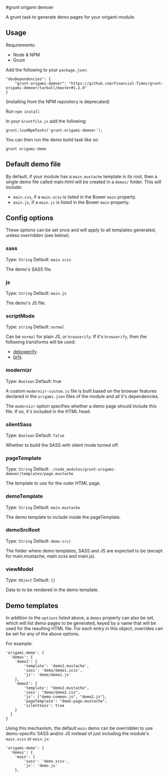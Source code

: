 #grunt origami demoer

A grunt task to generate demo pages for your origami module.

## Usage

Requirements:

* Node & NPM
* Grunt

Add the following to your `package.json`:

    "devDependencies": {
        "grunt-origami-demoer": "https://github.com/Financial-Times/grunt-origami-demoer/tarball/master#1.2.0"
    }
    
(installing from the NPM repository is deprecated)

Run `npm install`

In your `Gruntfile.js` add the following:

    grunt.loadNpmTasks('grunt-origami-demoer');

You can then run the demo build task like so:

    grunt origami-demo

## Default demo file

By default, if your module has a `main.mustache` template in its root, then a single demo file called main.html will be created in a `demos/` folder. This will include:

* `main.css`, if a `main.scss` is listed in the Bower `main` property.
* `main.js`, if a `main.js` is listed in the Bower `main` property.


## Config options

These options can be set once and will apply to all templates generated, unless overridden (see below).

### sass

Type: `String`
Default: `main.scss`

The demo's SASS file.

### js

Type: `String`
Default: `main.js`

The demo's JS file.

### scriptMode

Type: `string`
Default: `normal`

Can be `normal` for plain JS, or `browserify`. If it's `browserify`, then the following transforms will be used:
* [debowerify](https://github.com/eugeneware/debowerify)
* [brfs](https://github.com/substack/brfs)

### modernizr

Type: `Boolean`
Default: true

A custom `modernizr-custom.js` file is built based on the browser features declared in the `origami.json` files of the module and all it's dependencies.

The `modernizr` option specifies whether a demo page should include this file. If so, it's included in the HTML head.

### silentSass

Type: `Boolean`
Default: `false`

Whether to build the SASS with silent mode turned off.

### pageTemplate

Type: `String`
Default: `./node_modules/grunt-origami-demoer/templates/page.mustache`

The template to use for the outer HTML page.

### demoTemplate

Type: `String`
Default: `main.mustache`

The demo template to include inside the pageTemplate.

### demoSrcRoot

Type: `String`
Default: `demo-src/`

The folder where demo templates, SASS and JS are expected to be (except for main.mustache, main.scss and main.js).

### viewModel

Type: `Object`
Default: `{}`

Data to to be rendered in the demo template.

## Demo templates

In addition to the `options` listed above, a `demos` property can also be set, which will list demo pages to be generated, keyed by a name that will be used for the resulting HTML file. For each entry in this object, overrides can be set for any of the above options.

For example:

    'origami-demo': {
      'demos': {
        'demo1': {
            'template': 'demo1.mustache',
            'sass': 'demo/demo1.scss',
            'js': 'demo/demo1.js'
        },
        'demo2': {
            'template': "demo2.mustache",
            'sass': "demo/demo2.css",
            'js': ["demo-common.js", "demo2.js"],
            'pageTemplate': "demo-page.mustache",
            'silentSass': true
        }
      }
    }

Using this mechanism, the default `main` demo can be overridden to use demo-specific SASS and/or JS instead of just including the module's `main.scss` or `main.js`:

    'origami-demo': {
      'demos': {
        'main': {
            'sass': 'demo.scss',
            'js': 'demo.js'
        },